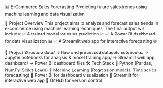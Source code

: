 📊 E-Commerce Sales Forecasting
Predicting future sales trends using machine learning and data visualization

🚀 Project Overview
This project aims to analyze and forecast sales trends in e-commerce using machine learning techniques. The final output will include:
✅ A trained model for sales prediction 📈
✅ A Power BI dashboard for data visualization 📊
✅ A Streamlit web app for interactive forecasting 🌐

📂 Project Structure
data/ → Raw and processed datasets
notebooks/ → Jupyter notebooks for analysis & model training
app/ → Streamlit web app
dashboard/ → Power BI dashboard files
🛠️ Tech Stack
🔹 Python (Pandas, NumPy, Scikit-Learn)
🔹 Machine Learning (Regression models, Time series forecasting)
🔹 Power BI for dashboard visualization
🔹 Streamlit for interactive web app
🔹 GitHub for version control
